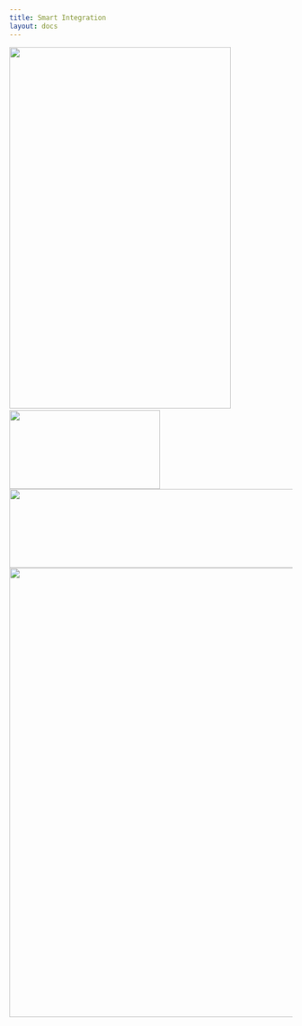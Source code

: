 ```yaml
---
title: Smart Integration
layout: docs
---
```


<img class="img-responsive docs-img" src="{{ site.baseurl }}/assets/zap1.png" height="642px" width="394px" alt="">
<img class="img-responsive docs-img" src="{{ site.baseurl }}/assets/zap2.png" alt="">
<img class="img-responsive docs-img" src="{{ site.baseurl }}/assets/zap3.png" alt="">
<img class="img-responsive docs-img" src="{{ site.baseurl }}/assets/zap4.png" alt="">
<img class="img-responsive docs-img" src="{{ site.baseurl }}/assets/zap5.png" alt="">
<img class="img-responsive docs-img" src="{{ site.baseurl }}/assets/zap6.png" alt="">
<img class="img-responsive docs-img" src="{{ site.baseurl }}/assets/zap7.png" alt="">
<img class="img-responsive docs-img" src="{{ site.baseurl }}/assets/zap8.png" alt="">
<img class="img-responsive docs-img" src="{{ site.baseurl }}/assets/zap9.png" alt="">
<img class="img-responsive docs-img" src="{{ site.baseurl }}/assets/zap10.png" alt="">
<img class="img-responsive docs-img" src="{{ site.baseurl }}/assets/zap11.png" alt="">
<img class="img-responsive docs-img" src="{{ site.baseurl }}/assets/zap12.png" alt="">
<img class="img-responsive docs-img" src="{{ site.baseurl }}/assets/zap13.png" alt="">
<img class="img-responsive docs-img" src="{{ site.baseurl }}/assets/zap14.png" height="140px" width="268px" alt="">
<img class="img-responsive docs-img" src="{{ site.baseurl }}/assets/zap15.png" height="140px" width="1322px" alt="">
<img class="img-responsive docs-img" src="{{ site.baseurl }}/assets/zap16.png" height="798px" width="618px" alt="">

<img class="img-responsive docs-img" src="{{ site.baseurl }}/assets/zap17.png" alt="">
<img class="img-responsive docs-img" src="{{ site.baseurl }}/assets/zap18.png" alt="">

